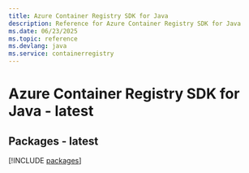 ```yaml
---
title: Azure Container Registry SDK for Java
description: Reference for Azure Container Registry SDK for Java
ms.date: 06/23/2025
ms.topic: reference
ms.devlang: java
ms.service: containerregistry
---
```

# Azure Container Registry SDK for Java - latest
## Packages - latest
[!INCLUDE [packages](container-registry-index.md)]